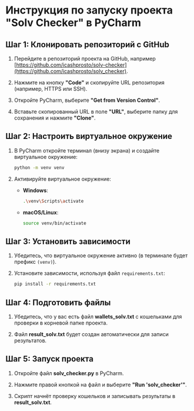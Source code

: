 
# Инструкция по запуску проекта "Solv Checker" в PyCharm

## Шаг 1: Клонировать репозиторий с GitHub

1. Перейдите в репозиторий проекта на GitHub, например [https://github.com/icashprosto/solv-checker](https://github.com/icashprosto/solv_checker).

2. Нажмите на кнопку **"Code"** и скопируйте URL репозитория (например, HTTPS или SSH).

3. Откройте PyCharm, выберите **"Get from Version Control"**.

4. Вставьте скопированный URL в поле **"URL"**, выберите папку для сохранения и нажмите **"Clone"**.

## Шаг 2: Настроить виртуальное окружение

1. В PyCharm откройте терминал (внизу экрана) и создайте виртуальное окружение:

    ```bash
    python -m venv venv
    ```

2. Активируйте виртуальное окружение:
   - **Windows**:

     ```bash
     .\venv\Scripts\activate
     ```

   - **macOS/Linux**:

     ```bash
     source venv/bin/activate
     ```

## Шаг 3: Установить зависимости

1. Убедитесь, что виртуальное окружение активно (в терминале будет префикс `(venv)`).

2. Установите зависимости, используя файл `requirements.txt`:

    ```bash
    pip install -r requirements.txt
    ```

## Шаг 4: Подготовить файлы

1. Убедитесь, что у вас есть файл **wallets_solv.txt** с кошельками для проверки в корневой папке проекта.

2. Файл **result_solv.txt** будет создан автоматически для записи результатов.

## Шаг 5: Запуск проекта

1. Откройте файл **solv_checker.py** в PyCharm.

2. Нажмите правой кнопкой на файл и выберите **"Run 'solv_checker'"**.

3. Скрипт начнёт проверку кошельков и записывать результаты в **result_solv.txt**.


